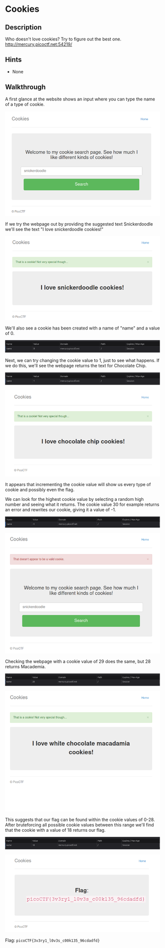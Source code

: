 # Cookies

## Description

Who doesn't love cookies? Try to figure out the best one. http://mercury.picoctf.net:54219/

## Hints

* None

## Walkthrough

A first glance at the website shows an input where you can type the name of a type of cookie.

![Cookie Home Page](./cookies-home-page.png "Cookie Home Page")

If we try the webpage out by providing the suggested text Snickerdoodle we'll see the text "I love snickerdoodle cookies!"

![Cookie 0 for Snickerdoodle](./cookie-0-snickerdoodle-2.png "Cookie 0 for Snickerdoodle")

We'll also see a cookie has been created with a name of "name" and a value of 0.

![Cookie 0 for Snickerdoodle](./cookie-0-snickerdoodle-1.png "Cookie 0 for Snickerdoodle")

Next, we can try changing the cookie value to 1, just to see what happens. If we do this, we'll see the webpage returns the text for Chocolate Chip.

![Cookie 1 for Chocolate Chip](./cookie-1-chocolate-chip-1.png "Cookie 1 for Chocolate Chip")

![Cookie 1 for Chocolate Chip](./cookie-1-chocolate-chip-2.png "Cookie 1 for Chocolate Chip")

It appears that incrementing the cookie value will show us every type of cookie and possibly even the flag.

We can look for the highest cookie value by selecting a random high number and seeing what it returns. The cookie value 30 for example returns an error and rewrites our cookie, giving it a value of -1.

![Cookie negative 1 for error](./cookie-negative-1-error-1.png "Cookie negative 1 for error")

![Cookie negative 1 for error](./cookie-negative-1-error-2.png "Cookie negative 1 for error")

Checking the webpage with a cookie value of 29 does the same, but 28 returns Macademia.

![Cookie 28 for Macademia](./cookie-28-macademia-1.png "Cookie 28 for Macademia")

![Cookie 28 for Macademia](./cookie-28-macademia-2.png "Cookie 28 for Macademia")

This suggests that our flag can be found within the cookie values of 0-28. After bruteforcing all possible cookie values between this range we'll find that the cookie with a value of 18 returns our flag.

![Cookie 18 for flag](./cookie-18-flag-1.png "Cookie 18 for flag")

![Cookie 18 for flag](./cookie-18-flag-2.png "Cookie 18 for flag")

Flag: ```picoCTF{3v3ry1_l0v3s_c00k135_96cdadfd}```
